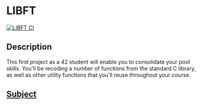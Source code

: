 # LIBFT

[![LIBFT CI](https://github.com/micael-jerry/libft/actions/workflows/ci.yml/badge.svg)](https://github.com/micael-jerry/libft/actions/workflows/ci.yml)

## Description

This first project as a 42 student will enable you to consolidate your pool skills. You'll be recoding a number of functions from the standard C library, as well as other utility functions that you'll reuse throughout your course.

## [Subject](./docs/fr.subject.pdf)

